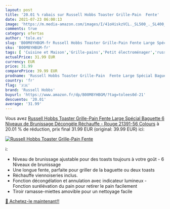 ```yaml
---
layout: post
title: '20.01 % rabais sur Russell Hobbs Toaster Grille-Pain  Fente'
date: 2021-07-23 06:00:13
image: 'https://m.media-amazon.com/images/I/41oHiskzVCL._SL500_._SL400_.jpg'
comments: true
category: ofertas
author: 'tole.es'
slug: 'B00M8YHBGM-fr Russell Hobbs Toaster Grille-Pain Fente Large Spécial...'
sku: 'B00M8YHBGM-fr'
tags: [ 'Cuisine et Maison','Grille-pains','Petit électroménager','russell hobbs', ]
actualPrice: 31.99 EUR
currency: EUR
price: 31.99
comparePrice: 39.99 EUR
prodname: 'Russell Hobbs Toaster Grille-Pain  Fente Large Spécial Baguette  6 Niveaux de Brunissage  Décongèle  Réchauffe - Rouge 21391-56 Colours'
country: 'fr'
flag: '🇫🇷'
brand: 'Russell Hobbs'
buyurl: 'https://www.amazon.fr/dp/B00M8YHBGM/?tag=tolees0d-21'
descuento: '20.01'
average: '31.99'
---
```


Vous avez [Russell Hobbs Toaster Grille-Pain  Fente Large Spécial Baguette  6 Niveaux de Brunissage  Décongèle  Réchauffe - Rouge 21391-56 Colours](https://www.amazon.fr/dp/B00M8YHBGM/?tag=tolees0d-21)  à  20.01 % de réduction, prix final  31.99 EUR (original: 39.99 EUR) ici:

[![Russell Hobbs Toaster Grille-Pain  Fente](https://m.media-amazon.com/images/I/41oHiskzVCL._SL500_._SL400_.jpg)](https://www.amazon.fr/dp/B00M8YHBGM/?tag=tolees0d-21)

ℹ️:

- Niveau de brunissage ajustable pour des toasts toujours à votre goût - 6 Niveaux de brunissage
- Une longue fente, parfaite pour griller de la baguette ou deux toasts
- Réchauffe viennoiseries inclus.
- Fonction décongélation et annulation avec indicateur lumineux - Fonction surélévation du pain pour retirer le pain facilement
- Tiroir ramasse-miettes amovible pour un nettoyage facile

[🛒 Achetez-le maintenant!!](https://www.amazon.fr/dp/B00M8YHBGM/?tag=tolees0d-21)
